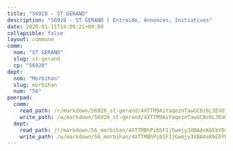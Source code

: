 ```yaml
---
title: "56920 - ST GERAND"
description: "56920 - ST GERAND | Entraide, Annonces, Initiatives"
date: 2020-01-11T14:09:21+09:00
collapsible: false
layout: commune
comm:
  nom: "ST GERAND"
  slug: st-gerand
  cp: "56920"
dept:
  nom: "Morbihan"
  slug: morbihan
  num: "56"
peerpad:
  comm:
    read_path: /r/markdown/56920_st-gerand/4XTTM9AiYaqeznTawGCBz6L3EUU1V3Tt7PtkFnJpATUMrVeG9
    write_path: /w/markdown/56920_st-gerand/4XTTM9AiYaqeznTawGCBz6L3EUU1V3Tt7PtkFnJpATUMrVeG9-K3TgTrHhADeDhMrhfxUh3xyezspAenMKHCPn48z3uijwggg9g3Cz13CigHQ9ckU1Wu28yiHJYsWEGmQJr5H1W4ufEHkwMWtrtgKEzgEEdFgfLQvpFgRujFYZzsCN5dBAVKcC1gDF
  dept:
    read_path: /r/markdown/56_morbihan/4XTTMBhPi6SF1jGwmjy3XBA4sK6EbYDun44EYwF3irZ7aBa5U
    write_path: /w/markdown/56_morbihan/4XTTMBhPi6SF1jGwmjy3XBA4sK6EbYDun44EYwF3irZ7aBa5U-K3TgV3HyhWtqSpmJ2GGLPRtHigVTcxkFRVLMX5R66UyRAN55PNUQgmTNwaDuJmWps9EVWQzncDySYbA7Pg7qEdRXsayrZysPHK4HeKM3FG1U8vQvyUvaDoFo4L4Z8coFC71q4zES
---
```


